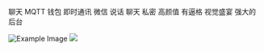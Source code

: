 聊天 MQTT 钱包 即时通讯 微信 说话 聊天 私密  高颜值 有逼格 视觉盛宴 强大的后台
 
![Example Image](https://zhengxin-pub.cdn.bcebos.com/mark/cba8025a7ffd40ecd9ff27dcca358d89_fullsize.jpeg)
![]("C:\Users\46864\Desktop\src\imageJS85J520230723152557.png") 
